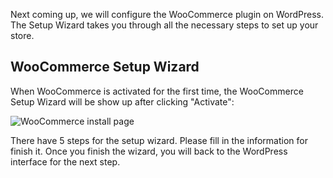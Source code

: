 Next coming up, we will configure the WooCommerce plugin on WordPress. The Setup Wizard takes you through all the necessary steps to set up your store.

## WooCommerce Setup Wizard

When WooCommerce is activated for the first time, the WooCommerce Setup Wizard will be show up after clicking "Activate": 

![WooCommerce install page](https://raw.githubusercontent.com/HKSSY/katacoda-scenarios/main/wordpresssecurity/enable_2fa/image/woocommerce_install_page.png)

There have 5 steps for the setup wizard. Please fill in the information for finish it. Once you finish the wizard, you will back to the WordPress interface for the next step.
